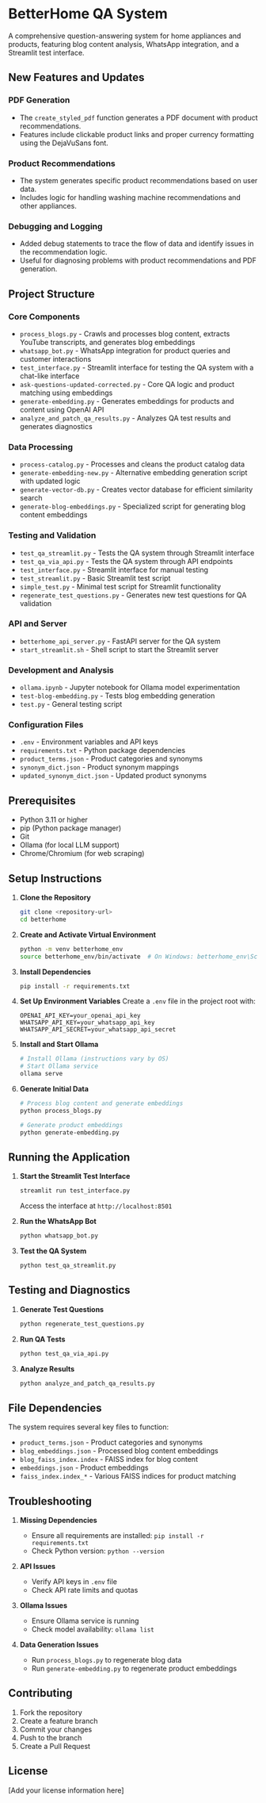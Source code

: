 # BetterHome QA System

A comprehensive question-answering system for home appliances and products, featuring blog content analysis, WhatsApp integration, and a Streamlit test interface.

## New Features and Updates

### PDF Generation
- The `create_styled_pdf` function generates a PDF document with product recommendations.
- Features include clickable product links and proper currency formatting using the DejaVuSans font.

### Product Recommendations
- The system generates specific product recommendations based on user data.
- Includes logic for handling washing machine recommendations and other appliances.

### Debugging and Logging
- Added debug statements to trace the flow of data and identify issues in the recommendation logic.
- Useful for diagnosing problems with product recommendations and PDF generation.

## Project Structure

### Core Components
- `process_blogs.py` - Crawls and processes blog content, extracts YouTube transcripts, and generates blog embeddings
- `whatsapp_bot.py` - WhatsApp integration for product queries and customer interactions
- `test_interface.py` - Streamlit interface for testing the QA system with a chat-like interface
- `ask-questions-updated-corrected.py` - Core QA logic and product matching using embeddings
- `generate-embedding.py` - Generates embeddings for products and content using OpenAI API
- `analyze_and_patch_qa_results.py` - Analyzes QA test results and generates diagnostics

### Data Processing
- `process-catalog.py` - Processes and cleans the product catalog data
- `generate-embedding-new.py` - Alternative embedding generation script with updated logic
- `generate-vector-db.py` - Creates vector database for efficient similarity search
- `generate-blog-embeddings.py` - Specialized script for generating blog content embeddings

### Testing and Validation
- `test_qa_streamlit.py` - Tests the QA system through Streamlit interface
- `test_qa_via_api.py` - Tests the QA system through API endpoints
- `test_interface.py` - Streamlit interface for manual testing
- `test_streamlit.py` - Basic Streamlit test script
- `simple_test.py` - Minimal test script for Streamlit functionality
- `regenerate_test_questions.py` - Generates new test questions for QA validation

### API and Server
- `betterhome_api_server.py` - FastAPI server for the QA system
- `start_streamlit.sh` - Shell script to start the Streamlit server

### Development and Analysis
- `ollama.ipynb` - Jupyter notebook for Ollama model experimentation
- `test-blog-embedding.py` - Tests blog embedding generation
- `test.py` - General testing script

### Configuration Files
- `.env` - Environment variables and API keys
- `requirements.txt` - Python package dependencies
- `product_terms.json` - Product categories and synonyms
- `synonym_dict.json` - Product synonym mappings
- `updated_synonym_dict.json` - Updated product synonyms

## Prerequisites

- Python 3.11 or higher
- pip (Python package manager)
- Git
- Ollama (for local LLM support)
- Chrome/Chromium (for web scraping)

## Setup Instructions

1. **Clone the Repository**
   ```bash
   git clone <repository-url>
   cd betterhome
   ```

2. **Create and Activate Virtual Environment**
   ```bash
   python -m venv betterhome_env
   source betterhome_env/bin/activate  # On Windows: betterhome_env\Scripts\activate
   ```

3. **Install Dependencies**
   ```bash
   pip install -r requirements.txt
   ```

4. **Set Up Environment Variables**
   Create a `.env` file in the project root with:
   ```
   OPENAI_API_KEY=your_openai_api_key
   WHATSAPP_API_KEY=your_whatsapp_api_key
   WHATSAPP_API_SECRET=your_whatsapp_api_secret
   ```

5. **Install and Start Ollama**
   ```bash
   # Install Ollama (instructions vary by OS)
   # Start Ollama service
   ollama serve
   ```

6. **Generate Initial Data**
   ```bash
   # Process blog content and generate embeddings
   python process_blogs.py
   
   # Generate product embeddings
   python generate-embedding.py
   ```

## Running the Application

1. **Start the Streamlit Test Interface**
   ```bash
   streamlit run test_interface.py
   ```
   Access the interface at `http://localhost:8501`

2. **Run the WhatsApp Bot**
   ```bash
   python whatsapp_bot.py
   ```

3. **Test the QA System**
   ```bash
   python test_qa_streamlit.py
   ```

## Testing and Diagnostics

1. **Generate Test Questions**
   ```bash
   python regenerate_test_questions.py
   ```

2. **Run QA Tests**
   ```bash
   python test_qa_via_api.py
   ```

3. **Analyze Results**
   ```bash
   python analyze_and_patch_qa_results.py
   ```

## File Dependencies

The system requires several key files to function:

- `product_terms.json` - Product categories and synonyms
- `blog_embeddings.json` - Processed blog content embeddings
- `blog_faiss_index.index` - FAISS index for blog content
- `embeddings.json` - Product embeddings
- `faiss_index.index_*` - Various FAISS indices for product matching

## Troubleshooting

1. **Missing Dependencies**
   - Ensure all requirements are installed: `pip install -r requirements.txt`
   - Check Python version: `python --version`

2. **API Issues**
   - Verify API keys in `.env` file
   - Check API rate limits and quotas

3. **Ollama Issues**
   - Ensure Ollama service is running
   - Check model availability: `ollama list`

4. **Data Generation Issues**
   - Run `process_blogs.py` to regenerate blog data
   - Run `generate-embedding.py` to regenerate product embeddings

## Contributing

1. Fork the repository
2. Create a feature branch
3. Commit your changes
4. Push to the branch
5. Create a Pull Request

## License

[Add your license information here] 